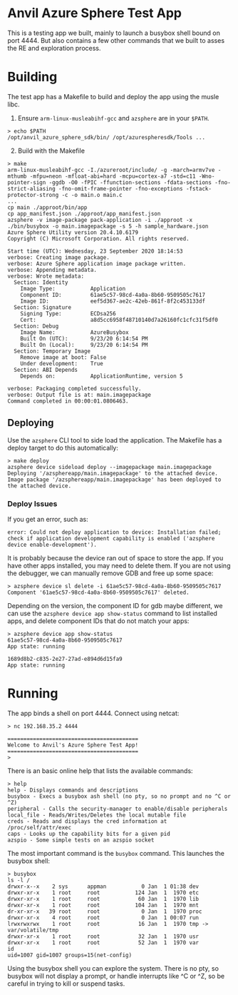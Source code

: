 # Anvil Azure Sphere Test App

This is a testing app we built, mainly to launch a busybox shell bound on port 4444. But also contains a few other commands that we built to asses the RE and exploration process.

# Building

The test app has a Makefile to build and deploy the app using the musle libc.

1. Ensure `arm-linux-musleabihf-gcc` and `azsphere` are in your `$PATH`.

```shell
> echo $PATH
/opt/anvil_azure_sphere_sdk/bin/ /opt/azurespheresdk/Tools ...
```

2. Build with the Makefile

```shell
> make
arm-linux-musleabihf-gcc -I./azureroot/include/ -g -march=armv7ve -mthumb -mfpu=neon -mfloat-abi=hard -mcpu=cortex-a7 -std=c11 -Wno-pointer-sign -ggdb -O0 -fPIC -ffunction-sections -fdata-sections -fno-strict-aliasing -fno-omit-frame-pointer -fno-exceptions -fstack-protector-strong -c -o main.o main.c 
...
cp main ./approot/bin/app
cp app_manifest.json ./approot/app_manifest.json
azsphere -v image-package pack-application -i ./approot -x ./bin/busybox -o main.imagepackage -s 5 -h sample_hardware.json
Azure Sphere Utility version 20.4.10.6179
Copyright (C) Microsoft Corporation. All rights reserved.

Start time (UTC): Wednesday, 23 September 2020 18:14:53
verbose: Creating image package.
verbose: Azure Sphere application image package written.
verbose: Appending metadata.
verbose: Wrote metadata:
  Section: Identity
    Image Type:           Application
    Component ID:         61ae5c57-98cd-4a0a-8b60-9509505c7617
    Image ID:             eef5d367-ae2c-42eb-861f-8f2c453133df
  Section: Signature
    Signing Type:         ECDsa256
    Cert:                 a8d5cc6958f48710140d7a26160fc1cfc31f5df0
  Section: Debug
    Image Name:           AzureBusybox
    Built On (UTC):       9/23/20 6:14:54 PM
    Built On (Local):     9/23/20 6:14:54 PM
  Section: Temporary Image
    Remove image at boot: False
    Under development:    True
  Section: ABI Depends
    Depends on:           ApplicationRuntime, version 5

verbose: Packaging completed successfully.
verbose: Output file is at: main.imagepackage
Command completed in 00:00:01.0806463.

```

## Deploying

Use the `azsphere` CLI tool to side load the application. The Makefile has a deploy target to do this automatically:

```shell
> make deploy
azsphere device sideload deploy --imagepackage main.imagepackage
Deploying '/azsphereapp/main.imagepackage' to the attached device.
Image package '/azsphereapp/main.imagepackage' has been deployed to the attached device.
```

### Deploy Issues

If you get an error, such as:

```
error: Could not deploy application to device: Installation failed; check if application development capability is enabled ('azsphere device enable-development').
```

It is probably because the device ran out of space to store the app. If you have other apps installed, you may need to delete them. If you are not using the debugger, we can manually remove GDB and free up some space:

```
> azsphere device sl delete -i 61ae5c57-98cd-4a0a-8b60-9509505c7617
Component '61ae5c57-98cd-4a0a-8b60-9509505c7617' deleted.
```

Depending on the version, the component ID for gdb maybe different, we can use the `azsphere device app show-status` command to list installed apps, and delete component IDs that do not match your apps:

```
> azsphere device app show-status
61ae5c57-98cd-4a0a-8b60-9509505c7617
App state: running

1689d8b2-c835-2e27-27ad-e894d6d15fa9
App state: running
```



# Running

The app binds a shell on port 4444. Connect using netcat:

```
> nc 192.168.35.2 4444

=========================================
Welcome to Anvil's Azure Sphere Test App!
=========================================
> 
```

There is an basic online help that lists the available commands:

```
> help
help - Displays commands and descriptions
busybox - Execs a busybox ash shell (no pty, so no prompt and no ^C or ^Z)
peripheral - Calls the security-manager to enable/disable peripherals
local_file - Reads/Writes/Deletes the local mutable file
creds - Reads and displays the cred information at /proc/self/attr/exec
caps - Looks up the capability bits for a given pid
azspio - Some simple tests on an azspio socket
```

 The most important command is the `busybox` command. This launches the busybox shell:

```
> busybox
ls -l /
drwxr-x--x    2 sys      appman           0 Jan  1 01:38 dev
drwxr-xr-x    1 root     root           124 Jan  1  1970 etc
drwxr-xr-x    1 root     root            60 Jan  1  1970 lib
drwxr-xr-x    1 root     root           104 Jan  1  1970 mnt
dr-xr-xr-x   39 root     root             0 Jan  1  1970 proc
drwxr-xr-x    4 root     root             0 Jan  1 00:07 run
lrwxrwxrwx    1 root     root            16 Jan  1  1970 tmp -> var/volatile/tmp
drwxr-xr-x    1 root     root            32 Jan  1  1970 usr
drwxr-xr-x    1 root     root            52 Jan  1  1970 var
id
uid=1007 gid=1007 groups=15(net-config)
```

Using the busybox shell you can explore the system. There is no pty, so busybox will not display a prompt, or handle interrupts like ^C or ^Z, so be careful in trying to kill or suspend tasks.



